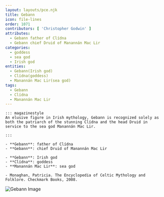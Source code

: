 ```yaml
---
layout: layouts/pce.njk
title: Gebann
icon: file-lines
order: 1071
contributors: [ 'Christopher Godwin' ]
attributes:
  - Gebann father of Clídna
  - Gebann chief Druid of Manannán Mac Lir
categories:
  - goddess
  - sea god
  - Irish god
entities:
  - Gebann(Irish god)
  - Clídna(goddess)
  - Manannán Mac Lir(sea god)
tags:
  - Gebann
  - Clídna
  - Manannán Mac Lir
---
```

``` tab [group1:Info]
::: magazinestyle
An elusive figure in Irish mythology, Gebann is recognized solely as both the patriarch of the stunning Clídna and the head Druid in service to the sea god Manannán Mac Lir.

:::
```
``` tab [group1:Attributes]
- **Gebann**: father of Clídna
- **Gebann**: chief Druid of Manannán Mac Lir
```
``` tab [group1:Entities]
- **Gebann**: Irish god
- **Clídna**: goddess
- **Manannán Mac Lir**: sea god
```
``` tab [group1:Sources]
- Monaghan, Patricia. The Encyclopedia of Celtic Mythology and Folklore. Checkmark Books, 2008.
```
![Gebann Image]([None])
